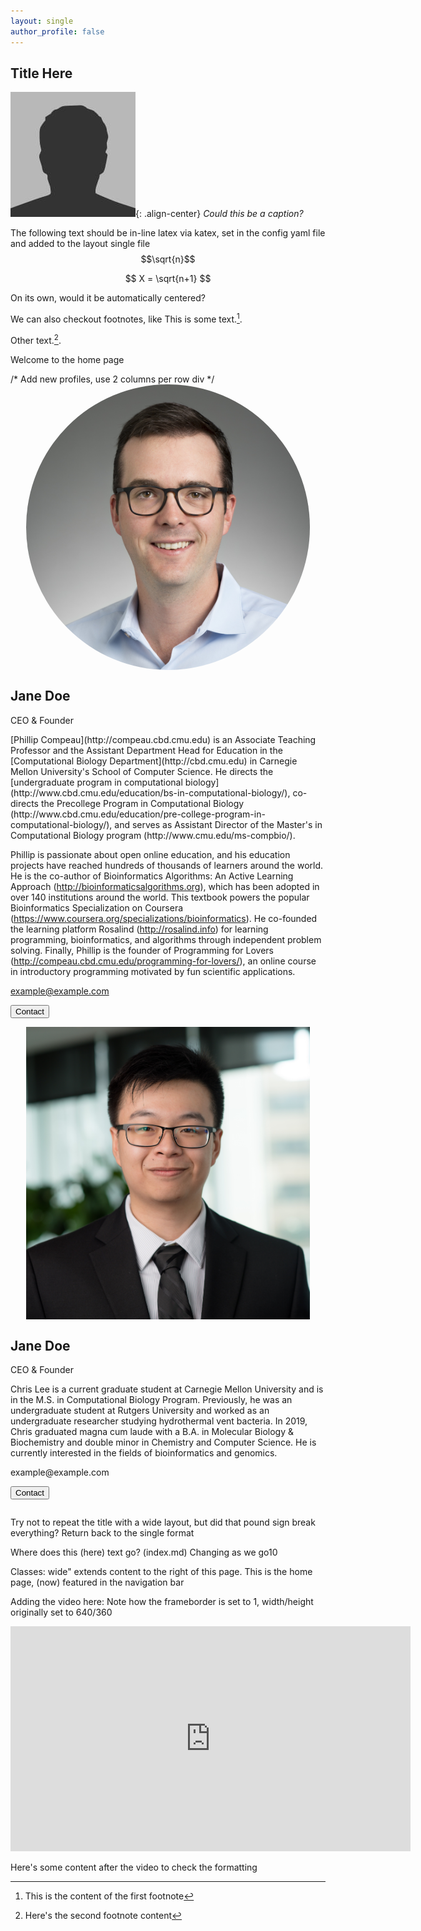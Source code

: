 ```yaml
---
layout: single
author_profile: false
---
```


## Title Here

![image-center](assets/images/bio-photo.jpg){: .align-center}
*Could this be a caption?*

The following text should be in-line latex via katex, set in the config yaml file and added to the layout single file $$\sqrt{n}$$

$$ X = \sqrt{n+1} $$

On its own, would it be automatically centered? 

We can also checkout footnotes, like This is some text.[^1]. 

Other text.[^footnote].

Welcome to the home page

<div class="row" markdown="1">
  /* Add new profiles, use 2 columns per row div */
  <div class="column">
    <div class="card">
      <img src="assets/images/Phillip_Compeau.JPG" alt="Jane" style="display:block; margin:auto; width:90%; border-radius:50%">
      <div class="container">
        <h2>Jane Doe</h2>
        <p class="title">CEO &amp; Founder</p>
        <p>[Phillip Compeau](http://compeau.cbd.cmu.edu) is an Associate Teaching Professor and the Assistant Department Head for Education in the [Computational Biology Department](http://cbd.cmu.edu) in Carnegie Mellon University's School of Computer Science. He directs the [undergraduate program in computational biology](http://www.cbd.cmu.edu/education/bs-in-computational-biology/), co-directs the Precollege Program in Computational Biology (http://www.cbd.cmu.edu/education/pre-college-program-in-computational-biology/), and serves as Assistant Director of the Master's in Computational Biology program (http://www.cmu.edu/ms-compbio/).

Phillip is passionate about open online education, and his education projects have reached hundreds of thousands of learners around the world. He is the co-author of Bioinformatics Algorithms: An Active Learning Approach (http://bioinformaticsalgorithms.org), which has been adopted in over 140 institutions around the world. This textbook powers the popular Bioinformatics Specialization on Coursera (https://www.coursera.org/specializations/bioinformatics). He co-founded the learning platform Rosalind (http://rosalind.info) for learning programming, bioinformatics, and algorithms through independent problem solving.  Finally, Phillip is the founder of Programming for Lovers (http://compeau.cbd.cmu.edu/programming-for-lovers/), an online course in introductory programming motivated by fun scientific applications.</p>
        <p>example@example.com</p>
        <p><button class="button">Contact</button></p>
      </div>
    </div>
  </div>
  <div class="column">
    <div class="card">
      <img src="assets/images/190820_Comp Bio_LEE_CHRIS_107.jpg" alt="Jane" style="display:block; margin:auto; width:90%; border-radius:50">
      <div class="container">
        <h2>Jane Doe</h2>
        <p class="title">CEO &amp; Founder</p>
        <p>Chris Lee is a current graduate student at Carnegie Mellon University and is in the M.S. in Computational Biology Program. Previously, he was an undergraduate student at Rutgers University and worked as an undergraduate researcher studying hydrothermal vent bacteria. In 2019, Chris graduated magna cum laude with a B.A. in Molecular Biology & Biochemistry and double minor in Chemistry and Computer Science. He is currently interested in the fields of bioinformatics and genomics.</p>
        <p>example@example.com</p>
        <p><button class="button">Contact</button></p>
      </div>
    </div>
  </div>
</div>

Try not to repeat the title with a wide layout, but did that pound sign break everything? Return back to the single format

Where does this (here) text go? (index.md) Changing as we go10

Classes: wide" extends content to the right of this page. This is the home page, (now) featured in the navigation bar

Adding the video here: 
Note how the frameborder is set to 1, width/height originally set to 640/360

<iframe width="640" height="360" src="https://www.youtube-nocookie.com/embed/l2Of1-d5E5o?start=210" frameborder="0" allowfullscreen></iframe>

Here's some content after the video to check the formatting

[^1]: This is the content of the first footnote
[^footnote]: Here's the second footnote content
